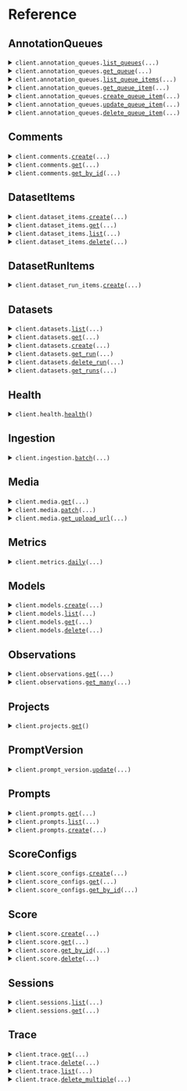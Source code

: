 # Reference
## AnnotationQueues
<details><summary><code>client.annotation_queues.<a href="src/langfuse/resources/annotation_queues/client.py">list_queues</a>(...)</code></summary>
<dl>
<dd>

#### 📝 Description

<dl>
<dd>

<dl>
<dd>

Get all annotation queues
</dd>
</dl>
</dd>
</dl>

#### 🔌 Usage

<dl>
<dd>

<dl>
<dd>

```python
from tongcheng_langfuse.client import FernLangfuse

client = FernLangfuse(
    x_langfuse_sdk_name="YOUR_X_LANGFUSE_SDK_NAME",
    x_langfuse_sdk_version="YOUR_X_LANGFUSE_SDK_VERSION",
    x_langfuse_public_key="YOUR_X_LANGFUSE_PUBLIC_KEY",
    username="YOUR_USERNAME",
    password="YOUR_PASSWORD",
    base_url="https://yourhost.com/path/to/api",
)
client.annotation_queues.list_queues()

```
</dd>
</dl>
</dd>
</dl>

#### ⚙️ Parameters

<dl>
<dd>

<dl>
<dd>

**page:** `typing.Optional[int]` — page number, starts at 1
    
</dd>
</dl>

<dl>
<dd>

**limit:** `typing.Optional[int]` — limit of items per page
    
</dd>
</dl>

<dl>
<dd>

**request_options:** `typing.Optional[RequestOptions]` — Request-specific configuration.
    
</dd>
</dl>
</dd>
</dl>


</dd>
</dl>
</details>

<details><summary><code>client.annotation_queues.<a href="src/langfuse/resources/annotation_queues/client.py">get_queue</a>(...)</code></summary>
<dl>
<dd>

#### 📝 Description

<dl>
<dd>

<dl>
<dd>

Get an annotation queue by ID
</dd>
</dl>
</dd>
</dl>

#### 🔌 Usage

<dl>
<dd>

<dl>
<dd>

```python
from tongcheng_langfuse.client import FernLangfuse

client = FernLangfuse(
    x_langfuse_sdk_name="YOUR_X_LANGFUSE_SDK_NAME",
    x_langfuse_sdk_version="YOUR_X_LANGFUSE_SDK_VERSION",
    x_langfuse_public_key="YOUR_X_LANGFUSE_PUBLIC_KEY",
    username="YOUR_USERNAME",
    password="YOUR_PASSWORD",
    base_url="https://yourhost.com/path/to/api",
)
client.annotation_queues.get_queue(
    queue_id="queueId",
)

```
</dd>
</dl>
</dd>
</dl>

#### ⚙️ Parameters

<dl>
<dd>

<dl>
<dd>

**queue_id:** `str` — The unique identifier of the annotation queue
    
</dd>
</dl>

<dl>
<dd>

**request_options:** `typing.Optional[RequestOptions]` — Request-specific configuration.
    
</dd>
</dl>
</dd>
</dl>


</dd>
</dl>
</details>

<details><summary><code>client.annotation_queues.<a href="src/langfuse/resources/annotation_queues/client.py">list_queue_items</a>(...)</code></summary>
<dl>
<dd>

#### 📝 Description

<dl>
<dd>

<dl>
<dd>

Get items for a specific annotation queue
</dd>
</dl>
</dd>
</dl>

#### 🔌 Usage

<dl>
<dd>

<dl>
<dd>

```python
from tongcheng_langfuse.client import FernLangfuse

client = FernLangfuse(
    x_langfuse_sdk_name="YOUR_X_LANGFUSE_SDK_NAME",
    x_langfuse_sdk_version="YOUR_X_LANGFUSE_SDK_VERSION",
    x_langfuse_public_key="YOUR_X_LANGFUSE_PUBLIC_KEY",
    username="YOUR_USERNAME",
    password="YOUR_PASSWORD",
    base_url="https://yourhost.com/path/to/api",
)
client.annotation_queues.list_queue_items(
    queue_id="queueId",
)

```
</dd>
</dl>
</dd>
</dl>

#### ⚙️ Parameters

<dl>
<dd>

<dl>
<dd>

**queue_id:** `str` — The unique identifier of the annotation queue
    
</dd>
</dl>

<dl>
<dd>

**status:** `typing.Optional[AnnotationQueueStatus]` — Filter by status
    
</dd>
</dl>

<dl>
<dd>

**page:** `typing.Optional[int]` — page number, starts at 1
    
</dd>
</dl>

<dl>
<dd>

**limit:** `typing.Optional[int]` — limit of items per page
    
</dd>
</dl>

<dl>
<dd>

**request_options:** `typing.Optional[RequestOptions]` — Request-specific configuration.
    
</dd>
</dl>
</dd>
</dl>


</dd>
</dl>
</details>

<details><summary><code>client.annotation_queues.<a href="src/langfuse/resources/annotation_queues/client.py">get_queue_item</a>(...)</code></summary>
<dl>
<dd>

#### 📝 Description

<dl>
<dd>

<dl>
<dd>

Get a specific item from an annotation queue
</dd>
</dl>
</dd>
</dl>

#### 🔌 Usage

<dl>
<dd>

<dl>
<dd>

```python
from tongcheng_langfuse.client import FernLangfuse

client = FernLangfuse(
    x_langfuse_sdk_name="YOUR_X_LANGFUSE_SDK_NAME",
    x_langfuse_sdk_version="YOUR_X_LANGFUSE_SDK_VERSION",
    x_langfuse_public_key="YOUR_X_LANGFUSE_PUBLIC_KEY",
    username="YOUR_USERNAME",
    password="YOUR_PASSWORD",
    base_url="https://yourhost.com/path/to/api",
)
client.annotation_queues.get_queue_item(
    queue_id="queueId",
    item_id="itemId",
)

```
</dd>
</dl>
</dd>
</dl>

#### ⚙️ Parameters

<dl>
<dd>

<dl>
<dd>

**queue_id:** `str` — The unique identifier of the annotation queue
    
</dd>
</dl>

<dl>
<dd>

**item_id:** `str` — The unique identifier of the annotation queue item
    
</dd>
</dl>

<dl>
<dd>

**request_options:** `typing.Optional[RequestOptions]` — Request-specific configuration.
    
</dd>
</dl>
</dd>
</dl>


</dd>
</dl>
</details>

<details><summary><code>client.annotation_queues.<a href="src/langfuse/resources/annotation_queues/client.py">create_queue_item</a>(...)</code></summary>
<dl>
<dd>

#### 📝 Description

<dl>
<dd>

<dl>
<dd>

Add an item to an annotation queue
</dd>
</dl>
</dd>
</dl>

#### 🔌 Usage

<dl>
<dd>

<dl>
<dd>

```python
from tongcheng_langfuse import AnnotationQueueObjectType, CreateAnnotationQueueItemRequest
from tongcheng_langfuse.client import FernLangfuse

client = FernLangfuse(
    x_langfuse_sdk_name="YOUR_X_LANGFUSE_SDK_NAME",
    x_langfuse_sdk_version="YOUR_X_LANGFUSE_SDK_VERSION",
    x_langfuse_public_key="YOUR_X_LANGFUSE_PUBLIC_KEY",
    username="YOUR_USERNAME",
    password="YOUR_PASSWORD",
    base_url="https://yourhost.com/path/to/api",
)
client.annotation_queues.create_queue_item(
    queue_id="queueId",
    request=CreateAnnotationQueueItemRequest(
        object_id="objectId",
        object_type=AnnotationQueueObjectType.TRACE,
    ),
)

```
</dd>
</dl>
</dd>
</dl>

#### ⚙️ Parameters

<dl>
<dd>

<dl>
<dd>

**queue_id:** `str` — The unique identifier of the annotation queue
    
</dd>
</dl>

<dl>
<dd>

**request:** `CreateAnnotationQueueItemRequest` 
    
</dd>
</dl>

<dl>
<dd>

**request_options:** `typing.Optional[RequestOptions]` — Request-specific configuration.
    
</dd>
</dl>
</dd>
</dl>


</dd>
</dl>
</details>

<details><summary><code>client.annotation_queues.<a href="src/langfuse/resources/annotation_queues/client.py">update_queue_item</a>(...)</code></summary>
<dl>
<dd>

#### 📝 Description

<dl>
<dd>

<dl>
<dd>

Update an annotation queue item
</dd>
</dl>
</dd>
</dl>

#### 🔌 Usage

<dl>
<dd>

<dl>
<dd>

```python
from tongcheng_langfuse import UpdateAnnotationQueueItemRequest
from tongcheng_langfuse.client import FernLangfuse

client = FernLangfuse(
    x_langfuse_sdk_name="YOUR_X_LANGFUSE_SDK_NAME",
    x_langfuse_sdk_version="YOUR_X_LANGFUSE_SDK_VERSION",
    x_langfuse_public_key="YOUR_X_LANGFUSE_PUBLIC_KEY",
    username="YOUR_USERNAME",
    password="YOUR_PASSWORD",
    base_url="https://yourhost.com/path/to/api",
)
client.annotation_queues.update_queue_item(
    queue_id="queueId",
    item_id="itemId",
    request=UpdateAnnotationQueueItemRequest(),
)

```
</dd>
</dl>
</dd>
</dl>

#### ⚙️ Parameters

<dl>
<dd>

<dl>
<dd>

**queue_id:** `str` — The unique identifier of the annotation queue
    
</dd>
</dl>

<dl>
<dd>

**item_id:** `str` — The unique identifier of the annotation queue item
    
</dd>
</dl>

<dl>
<dd>

**request:** `UpdateAnnotationQueueItemRequest` 
    
</dd>
</dl>

<dl>
<dd>

**request_options:** `typing.Optional[RequestOptions]` — Request-specific configuration.
    
</dd>
</dl>
</dd>
</dl>


</dd>
</dl>
</details>

<details><summary><code>client.annotation_queues.<a href="src/langfuse/resources/annotation_queues/client.py">delete_queue_item</a>(...)</code></summary>
<dl>
<dd>

#### 📝 Description

<dl>
<dd>

<dl>
<dd>

Remove an item from an annotation queue
</dd>
</dl>
</dd>
</dl>

#### 🔌 Usage

<dl>
<dd>

<dl>
<dd>

```python
from tongcheng_langfuse.client import FernLangfuse

client = FernLangfuse(
    x_langfuse_sdk_name="YOUR_X_LANGFUSE_SDK_NAME",
    x_langfuse_sdk_version="YOUR_X_LANGFUSE_SDK_VERSION",
    x_langfuse_public_key="YOUR_X_LANGFUSE_PUBLIC_KEY",
    username="YOUR_USERNAME",
    password="YOUR_PASSWORD",
    base_url="https://yourhost.com/path/to/api",
)
client.annotation_queues.delete_queue_item(
    queue_id="queueId",
    item_id="itemId",
)

```
</dd>
</dl>
</dd>
</dl>

#### ⚙️ Parameters

<dl>
<dd>

<dl>
<dd>

**queue_id:** `str` — The unique identifier of the annotation queue
    
</dd>
</dl>

<dl>
<dd>

**item_id:** `str` — The unique identifier of the annotation queue item
    
</dd>
</dl>

<dl>
<dd>

**request_options:** `typing.Optional[RequestOptions]` — Request-specific configuration.
    
</dd>
</dl>
</dd>
</dl>


</dd>
</dl>
</details>

## Comments
<details><summary><code>client.comments.<a href="src/langfuse/resources/comments/client.py">create</a>(...)</code></summary>
<dl>
<dd>

#### 📝 Description

<dl>
<dd>

<dl>
<dd>

Create a comment. Comments may be attached to different object types (trace, observation, session, prompt).
</dd>
</dl>
</dd>
</dl>

#### 🔌 Usage

<dl>
<dd>

<dl>
<dd>

```python
from tongcheng_langfuse import CreateCommentRequest
from tongcheng_langfuse.client import FernLangfuse

client = FernLangfuse(
    x_langfuse_sdk_name="YOUR_X_LANGFUSE_SDK_NAME",
    x_langfuse_sdk_version="YOUR_X_LANGFUSE_SDK_VERSION",
    x_langfuse_public_key="YOUR_X_LANGFUSE_PUBLIC_KEY",
    username="YOUR_USERNAME",
    password="YOUR_PASSWORD",
    base_url="https://yourhost.com/path/to/api",
)
client.comments.create(
    request=CreateCommentRequest(
        project_id="projectId",
        object_type="objectType",
        object_id="objectId",
        content="content",
    ),
)

```
</dd>
</dl>
</dd>
</dl>

#### ⚙️ Parameters

<dl>
<dd>

<dl>
<dd>

**request:** `CreateCommentRequest` 
    
</dd>
</dl>

<dl>
<dd>

**request_options:** `typing.Optional[RequestOptions]` — Request-specific configuration.
    
</dd>
</dl>
</dd>
</dl>


</dd>
</dl>
</details>

<details><summary><code>client.comments.<a href="src/langfuse/resources/comments/client.py">get</a>(...)</code></summary>
<dl>
<dd>

#### 📝 Description

<dl>
<dd>

<dl>
<dd>

Get all comments
</dd>
</dl>
</dd>
</dl>

#### 🔌 Usage

<dl>
<dd>

<dl>
<dd>

```python
from tongcheng_langfuse.client import FernLangfuse

client = FernLangfuse(
    x_langfuse_sdk_name="YOUR_X_LANGFUSE_SDK_NAME",
    x_langfuse_sdk_version="YOUR_X_LANGFUSE_SDK_VERSION",
    x_langfuse_public_key="YOUR_X_LANGFUSE_PUBLIC_KEY",
    username="YOUR_USERNAME",
    password="YOUR_PASSWORD",
    base_url="https://yourhost.com/path/to/api",
)
client.comments.get()

```
</dd>
</dl>
</dd>
</dl>

#### ⚙️ Parameters

<dl>
<dd>

<dl>
<dd>

**page:** `typing.Optional[int]` — Page number, starts at 1.
    
</dd>
</dl>

<dl>
<dd>

**limit:** `typing.Optional[int]` — Limit of items per page. If you encounter api issues due to too large page sizes, try to reduce the limit
    
</dd>
</dl>

<dl>
<dd>

**object_type:** `typing.Optional[str]` — Filter comments by object type (trace, observation, session, prompt).
    
</dd>
</dl>

<dl>
<dd>

**object_id:** `typing.Optional[str]` — Filter comments by object id. If objectType is not provided, an error will be thrown.
    
</dd>
</dl>

<dl>
<dd>

**author_user_id:** `typing.Optional[str]` — Filter comments by author user id.
    
</dd>
</dl>

<dl>
<dd>

**request_options:** `typing.Optional[RequestOptions]` — Request-specific configuration.
    
</dd>
</dl>
</dd>
</dl>


</dd>
</dl>
</details>

<details><summary><code>client.comments.<a href="src/langfuse/resources/comments/client.py">get_by_id</a>(...)</code></summary>
<dl>
<dd>

#### 📝 Description

<dl>
<dd>

<dl>
<dd>

Get a comment by id
</dd>
</dl>
</dd>
</dl>

#### 🔌 Usage

<dl>
<dd>

<dl>
<dd>

```python
from tongcheng_langfuse.client import FernLangfuse

client = FernLangfuse(
    x_langfuse_sdk_name="YOUR_X_LANGFUSE_SDK_NAME",
    x_langfuse_sdk_version="YOUR_X_LANGFUSE_SDK_VERSION",
    x_langfuse_public_key="YOUR_X_LANGFUSE_PUBLIC_KEY",
    username="YOUR_USERNAME",
    password="YOUR_PASSWORD",
    base_url="https://yourhost.com/path/to/api",
)
client.comments.get_by_id(
    comment_id="commentId",
)

```
</dd>
</dl>
</dd>
</dl>

#### ⚙️ Parameters

<dl>
<dd>

<dl>
<dd>

**comment_id:** `str` — The unique langfuse identifier of a comment
    
</dd>
</dl>

<dl>
<dd>

**request_options:** `typing.Optional[RequestOptions]` — Request-specific configuration.
    
</dd>
</dl>
</dd>
</dl>


</dd>
</dl>
</details>

## DatasetItems
<details><summary><code>client.dataset_items.<a href="src/langfuse/resources/dataset_items/client.py">create</a>(...)</code></summary>
<dl>
<dd>

#### 📝 Description

<dl>
<dd>

<dl>
<dd>

Create a dataset item
</dd>
</dl>
</dd>
</dl>

#### 🔌 Usage

<dl>
<dd>

<dl>
<dd>

```python
from tongcheng_langfuse import CreateDatasetItemRequest
from tongcheng_langfuse.client import FernLangfuse

client = FernLangfuse(
    x_langfuse_sdk_name="YOUR_X_LANGFUSE_SDK_NAME",
    x_langfuse_sdk_version="YOUR_X_LANGFUSE_SDK_VERSION",
    x_langfuse_public_key="YOUR_X_LANGFUSE_PUBLIC_KEY",
    username="YOUR_USERNAME",
    password="YOUR_PASSWORD",
    base_url="https://yourhost.com/path/to/api",
)
client.dataset_items.create(
    request=CreateDatasetItemRequest(
        dataset_name="datasetName",
    ),
)

```
</dd>
</dl>
</dd>
</dl>

#### ⚙️ Parameters

<dl>
<dd>

<dl>
<dd>

**request:** `CreateDatasetItemRequest` 
    
</dd>
</dl>

<dl>
<dd>

**request_options:** `typing.Optional[RequestOptions]` — Request-specific configuration.
    
</dd>
</dl>
</dd>
</dl>


</dd>
</dl>
</details>

<details><summary><code>client.dataset_items.<a href="src/langfuse/resources/dataset_items/client.py">get</a>(...)</code></summary>
<dl>
<dd>

#### 📝 Description

<dl>
<dd>

<dl>
<dd>

Get a dataset item
</dd>
</dl>
</dd>
</dl>

#### 🔌 Usage

<dl>
<dd>

<dl>
<dd>

```python
from tongcheng_langfuse.client import FernLangfuse

client = FernLangfuse(
    x_langfuse_sdk_name="YOUR_X_LANGFUSE_SDK_NAME",
    x_langfuse_sdk_version="YOUR_X_LANGFUSE_SDK_VERSION",
    x_langfuse_public_key="YOUR_X_LANGFUSE_PUBLIC_KEY",
    username="YOUR_USERNAME",
    password="YOUR_PASSWORD",
    base_url="https://yourhost.com/path/to/api",
)
client.dataset_items.get(
    id="id",
)

```
</dd>
</dl>
</dd>
</dl>

#### ⚙️ Parameters

<dl>
<dd>

<dl>
<dd>

**id:** `str` 
    
</dd>
</dl>

<dl>
<dd>

**request_options:** `typing.Optional[RequestOptions]` — Request-specific configuration.
    
</dd>
</dl>
</dd>
</dl>


</dd>
</dl>
</details>

<details><summary><code>client.dataset_items.<a href="src/langfuse/resources/dataset_items/client.py">list</a>(...)</code></summary>
<dl>
<dd>

#### 📝 Description

<dl>
<dd>

<dl>
<dd>

Get dataset items
</dd>
</dl>
</dd>
</dl>

#### 🔌 Usage

<dl>
<dd>

<dl>
<dd>

```python
from tongcheng_langfuse.client import FernLangfuse

client = FernLangfuse(
    x_langfuse_sdk_name="YOUR_X_LANGFUSE_SDK_NAME",
    x_langfuse_sdk_version="YOUR_X_LANGFUSE_SDK_VERSION",
    x_langfuse_public_key="YOUR_X_LANGFUSE_PUBLIC_KEY",
    username="YOUR_USERNAME",
    password="YOUR_PASSWORD",
    base_url="https://yourhost.com/path/to/api",
)
client.dataset_items.list()

```
</dd>
</dl>
</dd>
</dl>

#### ⚙️ Parameters

<dl>
<dd>

<dl>
<dd>

**dataset_name:** `typing.Optional[str]` 
    
</dd>
</dl>

<dl>
<dd>

**source_trace_id:** `typing.Optional[str]` 
    
</dd>
</dl>

<dl>
<dd>

**source_observation_id:** `typing.Optional[str]` 
    
</dd>
</dl>

<dl>
<dd>

**page:** `typing.Optional[int]` — page number, starts at 1
    
</dd>
</dl>

<dl>
<dd>

**limit:** `typing.Optional[int]` — limit of items per page
    
</dd>
</dl>

<dl>
<dd>

**request_options:** `typing.Optional[RequestOptions]` — Request-specific configuration.
    
</dd>
</dl>
</dd>
</dl>


</dd>
</dl>
</details>

<details><summary><code>client.dataset_items.<a href="src/langfuse/resources/dataset_items/client.py">delete</a>(...)</code></summary>
<dl>
<dd>

#### 📝 Description

<dl>
<dd>

<dl>
<dd>

Delete a dataset item and all its run items. This action is irreversible.
</dd>
</dl>
</dd>
</dl>

#### 🔌 Usage

<dl>
<dd>

<dl>
<dd>

```python
from tongcheng_langfuse.client import FernLangfuse

client = FernLangfuse(
    x_langfuse_sdk_name="YOUR_X_LANGFUSE_SDK_NAME",
    x_langfuse_sdk_version="YOUR_X_LANGFUSE_SDK_VERSION",
    x_langfuse_public_key="YOUR_X_LANGFUSE_PUBLIC_KEY",
    username="YOUR_USERNAME",
    password="YOUR_PASSWORD",
    base_url="https://yourhost.com/path/to/api",
)
client.dataset_items.delete(
    id="id",
)

```
</dd>
</dl>
</dd>
</dl>

#### ⚙️ Parameters

<dl>
<dd>

<dl>
<dd>

**id:** `str` 
    
</dd>
</dl>

<dl>
<dd>

**request_options:** `typing.Optional[RequestOptions]` — Request-specific configuration.
    
</dd>
</dl>
</dd>
</dl>


</dd>
</dl>
</details>

## DatasetRunItems
<details><summary><code>client.dataset_run_items.<a href="src/langfuse/resources/dataset_run_items/client.py">create</a>(...)</code></summary>
<dl>
<dd>

#### 📝 Description

<dl>
<dd>

<dl>
<dd>

Create a dataset run item
</dd>
</dl>
</dd>
</dl>

#### 🔌 Usage

<dl>
<dd>

<dl>
<dd>

```python
from tongcheng_langfuse import CreateDatasetRunItemRequest
from tongcheng_langfuse.client import FernLangfuse

client = FernLangfuse(
    x_langfuse_sdk_name="YOUR_X_LANGFUSE_SDK_NAME",
    x_langfuse_sdk_version="YOUR_X_LANGFUSE_SDK_VERSION",
    x_langfuse_public_key="YOUR_X_LANGFUSE_PUBLIC_KEY",
    username="YOUR_USERNAME",
    password="YOUR_PASSWORD",
    base_url="https://yourhost.com/path/to/api",
)
client.dataset_run_items.create(
    request=CreateDatasetRunItemRequest(
        run_name="runName",
        dataset_item_id="datasetItemId",
    ),
)

```
</dd>
</dl>
</dd>
</dl>

#### ⚙️ Parameters

<dl>
<dd>

<dl>
<dd>

**request:** `CreateDatasetRunItemRequest` 
    
</dd>
</dl>

<dl>
<dd>

**request_options:** `typing.Optional[RequestOptions]` — Request-specific configuration.
    
</dd>
</dl>
</dd>
</dl>


</dd>
</dl>
</details>

## Datasets
<details><summary><code>client.datasets.<a href="src/langfuse/resources/datasets/client.py">list</a>(...)</code></summary>
<dl>
<dd>

#### 📝 Description

<dl>
<dd>

<dl>
<dd>

Get all datasets
</dd>
</dl>
</dd>
</dl>

#### 🔌 Usage

<dl>
<dd>

<dl>
<dd>

```python
from tongcheng_langfuse.client import FernLangfuse

client = FernLangfuse(
    x_langfuse_sdk_name="YOUR_X_LANGFUSE_SDK_NAME",
    x_langfuse_sdk_version="YOUR_X_LANGFUSE_SDK_VERSION",
    x_langfuse_public_key="YOUR_X_LANGFUSE_PUBLIC_KEY",
    username="YOUR_USERNAME",
    password="YOUR_PASSWORD",
    base_url="https://yourhost.com/path/to/api",
)
client.datasets.list()

```
</dd>
</dl>
</dd>
</dl>

#### ⚙️ Parameters

<dl>
<dd>

<dl>
<dd>

**page:** `typing.Optional[int]` — page number, starts at 1
    
</dd>
</dl>

<dl>
<dd>

**limit:** `typing.Optional[int]` — limit of items per page
    
</dd>
</dl>

<dl>
<dd>

**request_options:** `typing.Optional[RequestOptions]` — Request-specific configuration.
    
</dd>
</dl>
</dd>
</dl>


</dd>
</dl>
</details>

<details><summary><code>client.datasets.<a href="src/langfuse/resources/datasets/client.py">get</a>(...)</code></summary>
<dl>
<dd>

#### 📝 Description

<dl>
<dd>

<dl>
<dd>

Get a dataset
</dd>
</dl>
</dd>
</dl>

#### 🔌 Usage

<dl>
<dd>

<dl>
<dd>

```python
from tongcheng_langfuse.client import FernLangfuse

client = FernLangfuse(
    x_langfuse_sdk_name="YOUR_X_LANGFUSE_SDK_NAME",
    x_langfuse_sdk_version="YOUR_X_LANGFUSE_SDK_VERSION",
    x_langfuse_public_key="YOUR_X_LANGFUSE_PUBLIC_KEY",
    username="YOUR_USERNAME",
    password="YOUR_PASSWORD",
    base_url="https://yourhost.com/path/to/api",
)
client.datasets.get(
    dataset_name="datasetName",
)

```
</dd>
</dl>
</dd>
</dl>

#### ⚙️ Parameters

<dl>
<dd>

<dl>
<dd>

**dataset_name:** `str` 
    
</dd>
</dl>

<dl>
<dd>

**request_options:** `typing.Optional[RequestOptions]` — Request-specific configuration.
    
</dd>
</dl>
</dd>
</dl>


</dd>
</dl>
</details>

<details><summary><code>client.datasets.<a href="src/langfuse/resources/datasets/client.py">create</a>(...)</code></summary>
<dl>
<dd>

#### 📝 Description

<dl>
<dd>

<dl>
<dd>

Create a dataset
</dd>
</dl>
</dd>
</dl>

#### 🔌 Usage

<dl>
<dd>

<dl>
<dd>

```python
from tongcheng_langfuse import CreateDatasetRequest
from tongcheng_langfuse.client import FernLangfuse

client = FernLangfuse(
    x_langfuse_sdk_name="YOUR_X_LANGFUSE_SDK_NAME",
    x_langfuse_sdk_version="YOUR_X_LANGFUSE_SDK_VERSION",
    x_langfuse_public_key="YOUR_X_LANGFUSE_PUBLIC_KEY",
    username="YOUR_USERNAME",
    password="YOUR_PASSWORD",
    base_url="https://yourhost.com/path/to/api",
)
client.datasets.create(
    request=CreateDatasetRequest(
        name="name",
    ),
)

```
</dd>
</dl>
</dd>
</dl>

#### ⚙️ Parameters

<dl>
<dd>

<dl>
<dd>

**request:** `CreateDatasetRequest` 
    
</dd>
</dl>

<dl>
<dd>

**request_options:** `typing.Optional[RequestOptions]` — Request-specific configuration.
    
</dd>
</dl>
</dd>
</dl>


</dd>
</dl>
</details>

<details><summary><code>client.datasets.<a href="src/langfuse/resources/datasets/client.py">get_run</a>(...)</code></summary>
<dl>
<dd>

#### 📝 Description

<dl>
<dd>

<dl>
<dd>

Get a dataset run and its items
</dd>
</dl>
</dd>
</dl>

#### 🔌 Usage

<dl>
<dd>

<dl>
<dd>

```python
from tongcheng_langfuse.client import FernLangfuse

client = FernLangfuse(
    x_langfuse_sdk_name="YOUR_X_LANGFUSE_SDK_NAME",
    x_langfuse_sdk_version="YOUR_X_LANGFUSE_SDK_VERSION",
    x_langfuse_public_key="YOUR_X_LANGFUSE_PUBLIC_KEY",
    username="YOUR_USERNAME",
    password="YOUR_PASSWORD",
    base_url="https://yourhost.com/path/to/api",
)
client.datasets.get_run(
    dataset_name="datasetName",
    run_name="runName",
)

```
</dd>
</dl>
</dd>
</dl>

#### ⚙️ Parameters

<dl>
<dd>

<dl>
<dd>

**dataset_name:** `str` 
    
</dd>
</dl>

<dl>
<dd>

**run_name:** `str` 
    
</dd>
</dl>

<dl>
<dd>

**request_options:** `typing.Optional[RequestOptions]` — Request-specific configuration.
    
</dd>
</dl>
</dd>
</dl>


</dd>
</dl>
</details>

<details><summary><code>client.datasets.<a href="src/langfuse/resources/datasets/client.py">delete_run</a>(...)</code></summary>
<dl>
<dd>

#### 📝 Description

<dl>
<dd>

<dl>
<dd>

Delete a dataset run and all its run items. This action is irreversible.
</dd>
</dl>
</dd>
</dl>

#### 🔌 Usage

<dl>
<dd>

<dl>
<dd>

```python
from tongcheng_langfuse.client import FernLangfuse

client = FernLangfuse(
    x_langfuse_sdk_name="YOUR_X_LANGFUSE_SDK_NAME",
    x_langfuse_sdk_version="YOUR_X_LANGFUSE_SDK_VERSION",
    x_langfuse_public_key="YOUR_X_LANGFUSE_PUBLIC_KEY",
    username="YOUR_USERNAME",
    password="YOUR_PASSWORD",
    base_url="https://yourhost.com/path/to/api",
)
client.datasets.delete_run(
    dataset_name="datasetName",
    run_name="runName",
)

```
</dd>
</dl>
</dd>
</dl>

#### ⚙️ Parameters

<dl>
<dd>

<dl>
<dd>

**dataset_name:** `str` 
    
</dd>
</dl>

<dl>
<dd>

**run_name:** `str` 
    
</dd>
</dl>

<dl>
<dd>

**request_options:** `typing.Optional[RequestOptions]` — Request-specific configuration.
    
</dd>
</dl>
</dd>
</dl>


</dd>
</dl>
</details>

<details><summary><code>client.datasets.<a href="src/langfuse/resources/datasets/client.py">get_runs</a>(...)</code></summary>
<dl>
<dd>

#### 📝 Description

<dl>
<dd>

<dl>
<dd>

Get dataset runs
</dd>
</dl>
</dd>
</dl>

#### 🔌 Usage

<dl>
<dd>

<dl>
<dd>

```python
from tongcheng_langfuse.client import FernLangfuse

client = FernLangfuse(
    x_langfuse_sdk_name="YOUR_X_LANGFUSE_SDK_NAME",
    x_langfuse_sdk_version="YOUR_X_LANGFUSE_SDK_VERSION",
    x_langfuse_public_key="YOUR_X_LANGFUSE_PUBLIC_KEY",
    username="YOUR_USERNAME",
    password="YOUR_PASSWORD",
    base_url="https://yourhost.com/path/to/api",
)
client.datasets.get_runs(
    dataset_name="datasetName",
)

```
</dd>
</dl>
</dd>
</dl>

#### ⚙️ Parameters

<dl>
<dd>

<dl>
<dd>

**dataset_name:** `str` 
    
</dd>
</dl>

<dl>
<dd>

**page:** `typing.Optional[int]` — page number, starts at 1
    
</dd>
</dl>

<dl>
<dd>

**limit:** `typing.Optional[int]` — limit of items per page
    
</dd>
</dl>

<dl>
<dd>

**request_options:** `typing.Optional[RequestOptions]` — Request-specific configuration.
    
</dd>
</dl>
</dd>
</dl>


</dd>
</dl>
</details>

## Health
<details><summary><code>client.health.<a href="src/langfuse/resources/health/client.py">health</a>()</code></summary>
<dl>
<dd>

#### 📝 Description

<dl>
<dd>

<dl>
<dd>

Check health of API and database
</dd>
</dl>
</dd>
</dl>

#### 🔌 Usage

<dl>
<dd>

<dl>
<dd>

```python
from tongcheng_langfuse.client import FernLangfuse

client = FernLangfuse(
    x_langfuse_sdk_name="YOUR_X_LANGFUSE_SDK_NAME",
    x_langfuse_sdk_version="YOUR_X_LANGFUSE_SDK_VERSION",
    x_langfuse_public_key="YOUR_X_LANGFUSE_PUBLIC_KEY",
    username="YOUR_USERNAME",
    password="YOUR_PASSWORD",
    base_url="https://yourhost.com/path/to/api",
)
client.health.health()

```
</dd>
</dl>
</dd>
</dl>

#### ⚙️ Parameters

<dl>
<dd>

<dl>
<dd>

**request_options:** `typing.Optional[RequestOptions]` — Request-specific configuration.
    
</dd>
</dl>
</dd>
</dl>


</dd>
</dl>
</details>

## Ingestion
<details><summary><code>client.ingestion.<a href="src/langfuse/resources/ingestion/client.py">batch</a>(...)</code></summary>
<dl>
<dd>

#### 📝 Description

<dl>
<dd>

<dl>
<dd>

Batched ingestion for Langfuse Tracing.
If you want to use tracing via the API, such as to build your own Langfuse client implementation, this is the only API route you need to implement.

Within each batch, there can be multiple events.
Each event has a type, an id, a timestamp, metadata and a body.
Internally, we refer to this as the "event envelope" as it tells us something about the event but not the trace.
We use the event id within this envelope to deduplicate messages to avoid processing the same event twice, i.e. the event id should be unique per request.
The event.body.id is the ID of the actual trace and will be used for updates and will be visible within the Langfuse App.
I.e. if you want to update a trace, you'd use the same body id, but separate event IDs.

Notes:
- Introduction to data model: https://langfuse.com/docs/tracing-data-model
- Batch sizes are limited to 3.5 MB in total. You need to adjust the number of events per batch accordingly.
- The API does not return a 4xx status code for input errors. Instead, it responds with a 207 status code, which includes a list of the encountered errors.
</dd>
</dl>
</dd>
</dl>

#### 🔌 Usage

<dl>
<dd>

<dl>
<dd>

```python
from tongcheng_langfuse import IngestionEvent_ScoreCreate, ScoreBody
from tongcheng_langfuse.client import FernLangfuse

client = FernLangfuse(
    x_langfuse_sdk_name="YOUR_X_LANGFUSE_SDK_NAME",
    x_langfuse_sdk_version="YOUR_X_LANGFUSE_SDK_VERSION",
    x_langfuse_public_key="YOUR_X_LANGFUSE_PUBLIC_KEY",
    username="YOUR_USERNAME",
    password="YOUR_PASSWORD",
    base_url="https://yourhost.com/path/to/api",
)
client.ingestion.batch(
    batch=[
        IngestionEvent_ScoreCreate(
            id="abcdef-1234-5678-90ab",
            timestamp="2022-01-01T00:00:00.000Z",
            body=ScoreBody(
                id="abcdef-1234-5678-90ab",
                trace_id="1234-5678-90ab-cdef",
                name="My Score",
                value=0.9,
                environment="default",
            ),
        )
    ],
)

```
</dd>
</dl>
</dd>
</dl>

#### ⚙️ Parameters

<dl>
<dd>

<dl>
<dd>

**batch:** `typing.Sequence[IngestionEvent]` — Batch of tracing events to be ingested. Discriminated by attribute `type`.
    
</dd>
</dl>

<dl>
<dd>

**metadata:** `typing.Optional[typing.Any]` — Optional. Metadata field used by the Langfuse SDKs for debugging.
    
</dd>
</dl>

<dl>
<dd>

**request_options:** `typing.Optional[RequestOptions]` — Request-specific configuration.
    
</dd>
</dl>
</dd>
</dl>


</dd>
</dl>
</details>

## Media
<details><summary><code>client.media.<a href="src/langfuse/resources/media/client.py">get</a>(...)</code></summary>
<dl>
<dd>

#### 📝 Description

<dl>
<dd>

<dl>
<dd>

Get a media record
</dd>
</dl>
</dd>
</dl>

#### 🔌 Usage

<dl>
<dd>

<dl>
<dd>

```python
from tongcheng_langfuse.client import FernLangfuse

client = FernLangfuse(
    x_langfuse_sdk_name="YOUR_X_LANGFUSE_SDK_NAME",
    x_langfuse_sdk_version="YOUR_X_LANGFUSE_SDK_VERSION",
    x_langfuse_public_key="YOUR_X_LANGFUSE_PUBLIC_KEY",
    username="YOUR_USERNAME",
    password="YOUR_PASSWORD",
    base_url="https://yourhost.com/path/to/api",
)
client.media.get(
    media_id="mediaId",
)

```
</dd>
</dl>
</dd>
</dl>

#### ⚙️ Parameters

<dl>
<dd>

<dl>
<dd>

**media_id:** `str` — The unique langfuse identifier of a media record
    
</dd>
</dl>

<dl>
<dd>

**request_options:** `typing.Optional[RequestOptions]` — Request-specific configuration.
    
</dd>
</dl>
</dd>
</dl>


</dd>
</dl>
</details>

<details><summary><code>client.media.<a href="src/langfuse/resources/media/client.py">patch</a>(...)</code></summary>
<dl>
<dd>

#### 📝 Description

<dl>
<dd>

<dl>
<dd>

Patch a media record
</dd>
</dl>
</dd>
</dl>

#### 🔌 Usage

<dl>
<dd>

<dl>
<dd>

```python
import datetime

from tongcheng_langfuse import PatchMediaBody
from tongcheng_langfuse.client import FernLangfuse

client = FernLangfuse(
    x_langfuse_sdk_name="YOUR_X_LANGFUSE_SDK_NAME",
    x_langfuse_sdk_version="YOUR_X_LANGFUSE_SDK_VERSION",
    x_langfuse_public_key="YOUR_X_LANGFUSE_PUBLIC_KEY",
    username="YOUR_USERNAME",
    password="YOUR_PASSWORD",
    base_url="https://yourhost.com/path/to/api",
)
client.media.patch(
    media_id="mediaId",
    request=PatchMediaBody(
        uploaded_at=datetime.datetime.fromisoformat(
            "2024-01-15 09:30:00+00:00",
        ),
        upload_http_status=1,
    ),
)

```
</dd>
</dl>
</dd>
</dl>

#### ⚙️ Parameters

<dl>
<dd>

<dl>
<dd>

**media_id:** `str` — The unique langfuse identifier of a media record
    
</dd>
</dl>

<dl>
<dd>

**request:** `PatchMediaBody` 
    
</dd>
</dl>

<dl>
<dd>

**request_options:** `typing.Optional[RequestOptions]` — Request-specific configuration.
    
</dd>
</dl>
</dd>
</dl>


</dd>
</dl>
</details>

<details><summary><code>client.media.<a href="src/langfuse/resources/media/client.py">get_upload_url</a>(...)</code></summary>
<dl>
<dd>

#### 📝 Description

<dl>
<dd>

<dl>
<dd>

Get a presigned upload URL for a media record
</dd>
</dl>
</dd>
</dl>

#### 🔌 Usage

<dl>
<dd>

<dl>
<dd>

```python
from tongcheng_langfuse import GetMediaUploadUrlRequest, MediaContentType
from tongcheng_langfuse.client import FernLangfuse

client = FernLangfuse(
    x_langfuse_sdk_name="YOUR_X_LANGFUSE_SDK_NAME",
    x_langfuse_sdk_version="YOUR_X_LANGFUSE_SDK_VERSION",
    x_langfuse_public_key="YOUR_X_LANGFUSE_PUBLIC_KEY",
    username="YOUR_USERNAME",
    password="YOUR_PASSWORD",
    base_url="https://yourhost.com/path/to/api",
)
client.media.get_upload_url(
    request=GetMediaUploadUrlRequest(
        trace_id="traceId",
        content_type=MediaContentType.IMAGE_PNG,
        content_length=1,
        sha_256_hash="sha256Hash",
        field="field",
    ),
)

```
</dd>
</dl>
</dd>
</dl>

#### ⚙️ Parameters

<dl>
<dd>

<dl>
<dd>

**request:** `GetMediaUploadUrlRequest` 
    
</dd>
</dl>

<dl>
<dd>

**request_options:** `typing.Optional[RequestOptions]` — Request-specific configuration.
    
</dd>
</dl>
</dd>
</dl>


</dd>
</dl>
</details>

## Metrics
<details><summary><code>client.metrics.<a href="src/langfuse/resources/metrics/client.py">daily</a>(...)</code></summary>
<dl>
<dd>

#### 📝 Description

<dl>
<dd>

<dl>
<dd>

Get daily metrics of the Langfuse project
</dd>
</dl>
</dd>
</dl>

#### 🔌 Usage

<dl>
<dd>

<dl>
<dd>

```python
from tongcheng_langfuse.client import FernLangfuse

client = FernLangfuse(
    x_langfuse_sdk_name="YOUR_X_LANGFUSE_SDK_NAME",
    x_langfuse_sdk_version="YOUR_X_LANGFUSE_SDK_VERSION",
    x_langfuse_public_key="YOUR_X_LANGFUSE_PUBLIC_KEY",
    username="YOUR_USERNAME",
    password="YOUR_PASSWORD",
    base_url="https://yourhost.com/path/to/api",
)
client.metrics.daily()

```
</dd>
</dl>
</dd>
</dl>

#### ⚙️ Parameters

<dl>
<dd>

<dl>
<dd>

**page:** `typing.Optional[int]` — page number, starts at 1
    
</dd>
</dl>

<dl>
<dd>

**limit:** `typing.Optional[int]` — limit of items per page
    
</dd>
</dl>

<dl>
<dd>

**trace_name:** `typing.Optional[str]` — Optional filter by the name of the trace
    
</dd>
</dl>

<dl>
<dd>

**user_id:** `typing.Optional[str]` — Optional filter by the userId associated with the trace
    
</dd>
</dl>

<dl>
<dd>

**tags:** `typing.Optional[typing.Union[str, typing.Sequence[str]]]` — Optional filter for metrics where traces include all of these tags
    
</dd>
</dl>

<dl>
<dd>

**environment:** `typing.Optional[typing.Union[str, typing.Sequence[str]]]` — Optional filter for metrics where events include any of these environments
    
</dd>
</dl>

<dl>
<dd>

**from_timestamp:** `typing.Optional[dt.datetime]` — Optional filter to only include traces and observations on or after a certain datetime (ISO 8601)
    
</dd>
</dl>

<dl>
<dd>

**to_timestamp:** `typing.Optional[dt.datetime]` — Optional filter to only include traces and observations before a certain datetime (ISO 8601)
    
</dd>
</dl>

<dl>
<dd>

**request_options:** `typing.Optional[RequestOptions]` — Request-specific configuration.
    
</dd>
</dl>
</dd>
</dl>


</dd>
</dl>
</details>

## Models
<details><summary><code>client.models.<a href="src/langfuse/resources/models/client.py">create</a>(...)</code></summary>
<dl>
<dd>

#### 📝 Description

<dl>
<dd>

<dl>
<dd>

Create a model
</dd>
</dl>
</dd>
</dl>

#### 🔌 Usage

<dl>
<dd>

<dl>
<dd>

```python
from tongcheng_langfuse import CreateModelRequest
from tongcheng_langfuse.client import FernLangfuse

client = FernLangfuse(
    x_langfuse_sdk_name="YOUR_X_LANGFUSE_SDK_NAME",
    x_langfuse_sdk_version="YOUR_X_LANGFUSE_SDK_VERSION",
    x_langfuse_public_key="YOUR_X_LANGFUSE_PUBLIC_KEY",
    username="YOUR_USERNAME",
    password="YOUR_PASSWORD",
    base_url="https://yourhost.com/path/to/api",
)
client.models.create(
    request=CreateModelRequest(
        model_name="modelName",
        match_pattern="matchPattern",
    ),
)

```
</dd>
</dl>
</dd>
</dl>

#### ⚙️ Parameters

<dl>
<dd>

<dl>
<dd>

**request:** `CreateModelRequest` 
    
</dd>
</dl>

<dl>
<dd>

**request_options:** `typing.Optional[RequestOptions]` — Request-specific configuration.
    
</dd>
</dl>
</dd>
</dl>


</dd>
</dl>
</details>

<details><summary><code>client.models.<a href="src/langfuse/resources/models/client.py">list</a>(...)</code></summary>
<dl>
<dd>

#### 📝 Description

<dl>
<dd>

<dl>
<dd>

Get all models
</dd>
</dl>
</dd>
</dl>

#### 🔌 Usage

<dl>
<dd>

<dl>
<dd>

```python
from tongcheng_langfuse.client import FernLangfuse

client = FernLangfuse(
    x_langfuse_sdk_name="YOUR_X_LANGFUSE_SDK_NAME",
    x_langfuse_sdk_version="YOUR_X_LANGFUSE_SDK_VERSION",
    x_langfuse_public_key="YOUR_X_LANGFUSE_PUBLIC_KEY",
    username="YOUR_USERNAME",
    password="YOUR_PASSWORD",
    base_url="https://yourhost.com/path/to/api",
)
client.models.list()

```
</dd>
</dl>
</dd>
</dl>

#### ⚙️ Parameters

<dl>
<dd>

<dl>
<dd>

**page:** `typing.Optional[int]` — page number, starts at 1
    
</dd>
</dl>

<dl>
<dd>

**limit:** `typing.Optional[int]` — limit of items per page
    
</dd>
</dl>

<dl>
<dd>

**request_options:** `typing.Optional[RequestOptions]` — Request-specific configuration.
    
</dd>
</dl>
</dd>
</dl>


</dd>
</dl>
</details>

<details><summary><code>client.models.<a href="src/langfuse/resources/models/client.py">get</a>(...)</code></summary>
<dl>
<dd>

#### 📝 Description

<dl>
<dd>

<dl>
<dd>

Get a model
</dd>
</dl>
</dd>
</dl>

#### 🔌 Usage

<dl>
<dd>

<dl>
<dd>

```python
from tongcheng_langfuse.client import FernLangfuse

client = FernLangfuse(
    x_langfuse_sdk_name="YOUR_X_LANGFUSE_SDK_NAME",
    x_langfuse_sdk_version="YOUR_X_LANGFUSE_SDK_VERSION",
    x_langfuse_public_key="YOUR_X_LANGFUSE_PUBLIC_KEY",
    username="YOUR_USERNAME",
    password="YOUR_PASSWORD",
    base_url="https://yourhost.com/path/to/api",
)
client.models.get(
    id="id",
)

```
</dd>
</dl>
</dd>
</dl>

#### ⚙️ Parameters

<dl>
<dd>

<dl>
<dd>

**id:** `str` 
    
</dd>
</dl>

<dl>
<dd>

**request_options:** `typing.Optional[RequestOptions]` — Request-specific configuration.
    
</dd>
</dl>
</dd>
</dl>


</dd>
</dl>
</details>

<details><summary><code>client.models.<a href="src/langfuse/resources/models/client.py">delete</a>(...)</code></summary>
<dl>
<dd>

#### 📝 Description

<dl>
<dd>

<dl>
<dd>

Delete a model. Cannot delete models managed by Langfuse. You can create your own definition with the same modelName to override the definition though.
</dd>
</dl>
</dd>
</dl>

#### 🔌 Usage

<dl>
<dd>

<dl>
<dd>

```python
from tongcheng_langfuse.client import FernLangfuse

client = FernLangfuse(
    x_langfuse_sdk_name="YOUR_X_LANGFUSE_SDK_NAME",
    x_langfuse_sdk_version="YOUR_X_LANGFUSE_SDK_VERSION",
    x_langfuse_public_key="YOUR_X_LANGFUSE_PUBLIC_KEY",
    username="YOUR_USERNAME",
    password="YOUR_PASSWORD",
    base_url="https://yourhost.com/path/to/api",
)
client.models.delete(
    id="id",
)

```
</dd>
</dl>
</dd>
</dl>

#### ⚙️ Parameters

<dl>
<dd>

<dl>
<dd>

**id:** `str` 
    
</dd>
</dl>

<dl>
<dd>

**request_options:** `typing.Optional[RequestOptions]` — Request-specific configuration.
    
</dd>
</dl>
</dd>
</dl>


</dd>
</dl>
</details>

## Observations
<details><summary><code>client.observations.<a href="src/langfuse/resources/observations/client.py">get</a>(...)</code></summary>
<dl>
<dd>

#### 📝 Description

<dl>
<dd>

<dl>
<dd>

Get a observation
</dd>
</dl>
</dd>
</dl>

#### 🔌 Usage

<dl>
<dd>

<dl>
<dd>

```python
from tongcheng_langfuse.client import FernLangfuse

client = FernLangfuse(
    x_langfuse_sdk_name="YOUR_X_LANGFUSE_SDK_NAME",
    x_langfuse_sdk_version="YOUR_X_LANGFUSE_SDK_VERSION",
    x_langfuse_public_key="YOUR_X_LANGFUSE_PUBLIC_KEY",
    username="YOUR_USERNAME",
    password="YOUR_PASSWORD",
    base_url="https://yourhost.com/path/to/api",
)
client.observations.get(
    observation_id="observationId",
)

```
</dd>
</dl>
</dd>
</dl>

#### ⚙️ Parameters

<dl>
<dd>

<dl>
<dd>

**observation_id:** `str` — The unique langfuse identifier of an observation, can be an event, span or generation
    
</dd>
</dl>

<dl>
<dd>

**request_options:** `typing.Optional[RequestOptions]` — Request-specific configuration.
    
</dd>
</dl>
</dd>
</dl>


</dd>
</dl>
</details>

<details><summary><code>client.observations.<a href="src/langfuse/resources/observations/client.py">get_many</a>(...)</code></summary>
<dl>
<dd>

#### 📝 Description

<dl>
<dd>

<dl>
<dd>

Get a list of observations
</dd>
</dl>
</dd>
</dl>

#### 🔌 Usage

<dl>
<dd>

<dl>
<dd>

```python
from tongcheng_langfuse.client import FernLangfuse

client = FernLangfuse(
    x_langfuse_sdk_name="YOUR_X_LANGFUSE_SDK_NAME",
    x_langfuse_sdk_version="YOUR_X_LANGFUSE_SDK_VERSION",
    x_langfuse_public_key="YOUR_X_LANGFUSE_PUBLIC_KEY",
    username="YOUR_USERNAME",
    password="YOUR_PASSWORD",
    base_url="https://yourhost.com/path/to/api",
)
client.observations.get_many()

```
</dd>
</dl>
</dd>
</dl>

#### ⚙️ Parameters

<dl>
<dd>

<dl>
<dd>

**page:** `typing.Optional[int]` — Page number, starts at 1.
    
</dd>
</dl>

<dl>
<dd>

**limit:** `typing.Optional[int]` — Limit of items per page. If you encounter api issues due to too large page sizes, try to reduce the limit.
    
</dd>
</dl>

<dl>
<dd>

**name:** `typing.Optional[str]` 
    
</dd>
</dl>

<dl>
<dd>

**user_id:** `typing.Optional[str]` 
    
</dd>
</dl>

<dl>
<dd>

**type:** `typing.Optional[str]` 
    
</dd>
</dl>

<dl>
<dd>

**trace_id:** `typing.Optional[str]` 
    
</dd>
</dl>

<dl>
<dd>

**parent_observation_id:** `typing.Optional[str]` 
    
</dd>
</dl>

<dl>
<dd>

**environment:** `typing.Optional[typing.Union[str, typing.Sequence[str]]]` — Optional filter for observations where the environment is one of the provided values.
    
</dd>
</dl>

<dl>
<dd>

**from_start_time:** `typing.Optional[dt.datetime]` — Retrieve only observations with a start_time or or after this datetime (ISO 8601).
    
</dd>
</dl>

<dl>
<dd>

**to_start_time:** `typing.Optional[dt.datetime]` — Retrieve only observations with a start_time before this datetime (ISO 8601).
    
</dd>
</dl>

<dl>
<dd>

**version:** `typing.Optional[str]` — Optional filter to only include observations with a certain version.
    
</dd>
</dl>

<dl>
<dd>

**request_options:** `typing.Optional[RequestOptions]` — Request-specific configuration.
    
</dd>
</dl>
</dd>
</dl>


</dd>
</dl>
</details>

## Projects
<details><summary><code>client.projects.<a href="src/langfuse/resources/projects/client.py">get</a>()</code></summary>
<dl>
<dd>

#### 📝 Description

<dl>
<dd>

<dl>
<dd>

Get Project associated with API key
</dd>
</dl>
</dd>
</dl>

#### 🔌 Usage

<dl>
<dd>

<dl>
<dd>

```python
from tongcheng_langfuse.client import FernLangfuse

client = FernLangfuse(
    x_langfuse_sdk_name="YOUR_X_LANGFUSE_SDK_NAME",
    x_langfuse_sdk_version="YOUR_X_LANGFUSE_SDK_VERSION",
    x_langfuse_public_key="YOUR_X_LANGFUSE_PUBLIC_KEY",
    username="YOUR_USERNAME",
    password="YOUR_PASSWORD",
    base_url="https://yourhost.com/path/to/api",
)
client.projects.get()

```
</dd>
</dl>
</dd>
</dl>

#### ⚙️ Parameters

<dl>
<dd>

<dl>
<dd>

**request_options:** `typing.Optional[RequestOptions]` — Request-specific configuration.
    
</dd>
</dl>
</dd>
</dl>


</dd>
</dl>
</details>

## PromptVersion
<details><summary><code>client.prompt_version.<a href="src/langfuse/resources/prompt_version/client.py">update</a>(...)</code></summary>
<dl>
<dd>

#### 📝 Description

<dl>
<dd>

<dl>
<dd>

Update labels for a specific prompt version
</dd>
</dl>
</dd>
</dl>

#### 🔌 Usage

<dl>
<dd>

<dl>
<dd>

```python
from tongcheng_langfuse.client import FernLangfuse

client = FernLangfuse(
    x_langfuse_sdk_name="YOUR_X_LANGFUSE_SDK_NAME",
    x_langfuse_sdk_version="YOUR_X_LANGFUSE_SDK_VERSION",
    x_langfuse_public_key="YOUR_X_LANGFUSE_PUBLIC_KEY",
    username="YOUR_USERNAME",
    password="YOUR_PASSWORD",
    base_url="https://yourhost.com/path/to/api",
)
client.prompt_version.update(
    name="name",
    version=1,
    new_labels=["newLabels", "newLabels"],
)

```
</dd>
</dl>
</dd>
</dl>

#### ⚙️ Parameters

<dl>
<dd>

<dl>
<dd>

**name:** `str` — The name of the prompt
    
</dd>
</dl>

<dl>
<dd>

**version:** `int` — Version of the prompt to update
    
</dd>
</dl>

<dl>
<dd>

**new_labels:** `typing.Sequence[str]` — New labels for the prompt version. Labels are unique across versions. The "latest" label is reserved and managed by Langfuse.
    
</dd>
</dl>

<dl>
<dd>

**request_options:** `typing.Optional[RequestOptions]` — Request-specific configuration.
    
</dd>
</dl>
</dd>
</dl>


</dd>
</dl>
</details>

## Prompts
<details><summary><code>client.prompts.<a href="src/langfuse/resources/prompts/client.py">get</a>(...)</code></summary>
<dl>
<dd>

#### 📝 Description

<dl>
<dd>

<dl>
<dd>

Get a prompt
</dd>
</dl>
</dd>
</dl>

#### 🔌 Usage

<dl>
<dd>

<dl>
<dd>

```python
from tongcheng_langfuse.client import FernLangfuse

client = FernLangfuse(
    x_langfuse_sdk_name="YOUR_X_LANGFUSE_SDK_NAME",
    x_langfuse_sdk_version="YOUR_X_LANGFUSE_SDK_VERSION",
    x_langfuse_public_key="YOUR_X_LANGFUSE_PUBLIC_KEY",
    username="YOUR_USERNAME",
    password="YOUR_PASSWORD",
    base_url="https://yourhost.com/path/to/api",
)
client.prompts.get(
    prompt_name="promptName",
)

```
</dd>
</dl>
</dd>
</dl>

#### ⚙️ Parameters

<dl>
<dd>

<dl>
<dd>

**prompt_name:** `str` — The name of the prompt
    
</dd>
</dl>

<dl>
<dd>

**version:** `typing.Optional[int]` — Version of the prompt to be retrieved.
    
</dd>
</dl>

<dl>
<dd>

**label:** `typing.Optional[str]` — Label of the prompt to be retrieved. Defaults to "production" if no label or version is set.
    
</dd>
</dl>

<dl>
<dd>

**request_options:** `typing.Optional[RequestOptions]` — Request-specific configuration.
    
</dd>
</dl>
</dd>
</dl>


</dd>
</dl>
</details>

<details><summary><code>client.prompts.<a href="src/langfuse/resources/prompts/client.py">list</a>(...)</code></summary>
<dl>
<dd>

#### 📝 Description

<dl>
<dd>

<dl>
<dd>

Get a list of prompt names with versions and labels
</dd>
</dl>
</dd>
</dl>

#### 🔌 Usage

<dl>
<dd>

<dl>
<dd>

```python
from tongcheng_langfuse.client import FernLangfuse

client = FernLangfuse(
    x_langfuse_sdk_name="YOUR_X_LANGFUSE_SDK_NAME",
    x_langfuse_sdk_version="YOUR_X_LANGFUSE_SDK_VERSION",
    x_langfuse_public_key="YOUR_X_LANGFUSE_PUBLIC_KEY",
    username="YOUR_USERNAME",
    password="YOUR_PASSWORD",
    base_url="https://yourhost.com/path/to/api",
)
client.prompts.list()

```
</dd>
</dl>
</dd>
</dl>

#### ⚙️ Parameters

<dl>
<dd>

<dl>
<dd>

**name:** `typing.Optional[str]` 
    
</dd>
</dl>

<dl>
<dd>

**label:** `typing.Optional[str]` 
    
</dd>
</dl>

<dl>
<dd>

**tag:** `typing.Optional[str]` 
    
</dd>
</dl>

<dl>
<dd>

**page:** `typing.Optional[int]` — page number, starts at 1
    
</dd>
</dl>

<dl>
<dd>

**limit:** `typing.Optional[int]` — limit of items per page
    
</dd>
</dl>

<dl>
<dd>

**from_updated_at:** `typing.Optional[dt.datetime]` — Optional filter to only include prompt versions created/updated on or after a certain datetime (ISO 8601)
    
</dd>
</dl>

<dl>
<dd>

**to_updated_at:** `typing.Optional[dt.datetime]` — Optional filter to only include prompt versions created/updated before a certain datetime (ISO 8601)
    
</dd>
</dl>

<dl>
<dd>

**request_options:** `typing.Optional[RequestOptions]` — Request-specific configuration.
    
</dd>
</dl>
</dd>
</dl>


</dd>
</dl>
</details>

<details><summary><code>client.prompts.<a href="src/langfuse/resources/prompts/client.py">create</a>(...)</code></summary>
<dl>
<dd>

#### 📝 Description

<dl>
<dd>

<dl>
<dd>

Create a new version for the prompt with the given `name`
</dd>
</dl>
</dd>
</dl>

#### 🔌 Usage

<dl>
<dd>

<dl>
<dd>

```python
from tongcheng_langfuse import ChatMessage, CreatePromptRequest_Chat
from tongcheng_langfuse.client import FernLangfuse

client = FernLangfuse(
    x_langfuse_sdk_name="YOUR_X_LANGFUSE_SDK_NAME",
    x_langfuse_sdk_version="YOUR_X_LANGFUSE_SDK_VERSION",
    x_langfuse_public_key="YOUR_X_LANGFUSE_PUBLIC_KEY",
    username="YOUR_USERNAME",
    password="YOUR_PASSWORD",
    base_url="https://yourhost.com/path/to/api",
)
client.prompts.create(
    request=CreatePromptRequest_Chat(
        name="name",
        prompt=[
            ChatMessage(
                role="role",
                content="content",
            ),
            ChatMessage(
                role="role",
                content="content",
            ),
        ],
    ),
)

```
</dd>
</dl>
</dd>
</dl>

#### ⚙️ Parameters

<dl>
<dd>

<dl>
<dd>

**request:** `CreatePromptRequest` 
    
</dd>
</dl>

<dl>
<dd>

**request_options:** `typing.Optional[RequestOptions]` — Request-specific configuration.
    
</dd>
</dl>
</dd>
</dl>


</dd>
</dl>
</details>

## ScoreConfigs
<details><summary><code>client.score_configs.<a href="src/langfuse/resources/score_configs/client.py">create</a>(...)</code></summary>
<dl>
<dd>

#### 📝 Description

<dl>
<dd>

<dl>
<dd>

Create a score configuration (config). Score configs are used to define the structure of scores
</dd>
</dl>
</dd>
</dl>

#### 🔌 Usage

<dl>
<dd>

<dl>
<dd>

```python
from tongcheng_langfuse import CreateScoreConfigRequest, ScoreDataType
from tongcheng_langfuse.client import FernLangfuse

client = FernLangfuse(
    x_langfuse_sdk_name="YOUR_X_LANGFUSE_SDK_NAME",
    x_langfuse_sdk_version="YOUR_X_LANGFUSE_SDK_VERSION",
    x_langfuse_public_key="YOUR_X_LANGFUSE_PUBLIC_KEY",
    username="YOUR_USERNAME",
    password="YOUR_PASSWORD",
    base_url="https://yourhost.com/path/to/api",
)
client.score_configs.create(
    request=CreateScoreConfigRequest(
        name="name",
        data_type=ScoreDataType.NUMERIC,
    ),
)

```
</dd>
</dl>
</dd>
</dl>

#### ⚙️ Parameters

<dl>
<dd>

<dl>
<dd>

**request:** `CreateScoreConfigRequest` 
    
</dd>
</dl>

<dl>
<dd>

**request_options:** `typing.Optional[RequestOptions]` — Request-specific configuration.
    
</dd>
</dl>
</dd>
</dl>


</dd>
</dl>
</details>

<details><summary><code>client.score_configs.<a href="src/langfuse/resources/score_configs/client.py">get</a>(...)</code></summary>
<dl>
<dd>

#### 📝 Description

<dl>
<dd>

<dl>
<dd>

Get all score configs
</dd>
</dl>
</dd>
</dl>

#### 🔌 Usage

<dl>
<dd>

<dl>
<dd>

```python
from tongcheng_langfuse.client import FernLangfuse

client = FernLangfuse(
    x_langfuse_sdk_name="YOUR_X_LANGFUSE_SDK_NAME",
    x_langfuse_sdk_version="YOUR_X_LANGFUSE_SDK_VERSION",
    x_langfuse_public_key="YOUR_X_LANGFUSE_PUBLIC_KEY",
    username="YOUR_USERNAME",
    password="YOUR_PASSWORD",
    base_url="https://yourhost.com/path/to/api",
)
client.score_configs.get()

```
</dd>
</dl>
</dd>
</dl>

#### ⚙️ Parameters

<dl>
<dd>

<dl>
<dd>

**page:** `typing.Optional[int]` — Page number, starts at 1.
    
</dd>
</dl>

<dl>
<dd>

**limit:** `typing.Optional[int]` — Limit of items per page. If you encounter api issues due to too large page sizes, try to reduce the limit
    
</dd>
</dl>

<dl>
<dd>

**request_options:** `typing.Optional[RequestOptions]` — Request-specific configuration.
    
</dd>
</dl>
</dd>
</dl>


</dd>
</dl>
</details>

<details><summary><code>client.score_configs.<a href="src/langfuse/resources/score_configs/client.py">get_by_id</a>(...)</code></summary>
<dl>
<dd>

#### 📝 Description

<dl>
<dd>

<dl>
<dd>

Get a score config
</dd>
</dl>
</dd>
</dl>

#### 🔌 Usage

<dl>
<dd>

<dl>
<dd>

```python
from tongcheng_langfuse.client import FernLangfuse

client = FernLangfuse(
    x_langfuse_sdk_name="YOUR_X_LANGFUSE_SDK_NAME",
    x_langfuse_sdk_version="YOUR_X_LANGFUSE_SDK_VERSION",
    x_langfuse_public_key="YOUR_X_LANGFUSE_PUBLIC_KEY",
    username="YOUR_USERNAME",
    password="YOUR_PASSWORD",
    base_url="https://yourhost.com/path/to/api",
)
client.score_configs.get_by_id(
    config_id="configId",
)

```
</dd>
</dl>
</dd>
</dl>

#### ⚙️ Parameters

<dl>
<dd>

<dl>
<dd>

**config_id:** `str` — The unique langfuse identifier of a score config
    
</dd>
</dl>

<dl>
<dd>

**request_options:** `typing.Optional[RequestOptions]` — Request-specific configuration.
    
</dd>
</dl>
</dd>
</dl>


</dd>
</dl>
</details>

## Score
<details><summary><code>client.score.<a href="src/langfuse/resources/score/client.py">create</a>(...)</code></summary>
<dl>
<dd>

#### 📝 Description

<dl>
<dd>

<dl>
<dd>

Create a score
</dd>
</dl>
</dd>
</dl>

#### 🔌 Usage

<dl>
<dd>

<dl>
<dd>

```python
from tongcheng_langfuse import CreateScoreRequest
from tongcheng_langfuse.client import FernLangfuse

client = FernLangfuse(
    x_langfuse_sdk_name="YOUR_X_LANGFUSE_SDK_NAME",
    x_langfuse_sdk_version="YOUR_X_LANGFUSE_SDK_VERSION",
    x_langfuse_public_key="YOUR_X_LANGFUSE_PUBLIC_KEY",
    username="YOUR_USERNAME",
    password="YOUR_PASSWORD",
    base_url="https://yourhost.com/path/to/api",
)
client.score.create(
    request=CreateScoreRequest(
        trace_id="traceId",
        name="name",
        value=1.1,
    ),
)

```
</dd>
</dl>
</dd>
</dl>

#### ⚙️ Parameters

<dl>
<dd>

<dl>
<dd>

**request:** `CreateScoreRequest` 
    
</dd>
</dl>

<dl>
<dd>

**request_options:** `typing.Optional[RequestOptions]` — Request-specific configuration.
    
</dd>
</dl>
</dd>
</dl>


</dd>
</dl>
</details>

<details><summary><code>client.score.<a href="src/langfuse/resources/score/client.py">get</a>(...)</code></summary>
<dl>
<dd>

#### 📝 Description

<dl>
<dd>

<dl>
<dd>

Get a list of scores
</dd>
</dl>
</dd>
</dl>

#### 🔌 Usage

<dl>
<dd>

<dl>
<dd>

```python
from tongcheng_langfuse.client import FernLangfuse

client = FernLangfuse(
    x_langfuse_sdk_name="YOUR_X_LANGFUSE_SDK_NAME",
    x_langfuse_sdk_version="YOUR_X_LANGFUSE_SDK_VERSION",
    x_langfuse_public_key="YOUR_X_LANGFUSE_PUBLIC_KEY",
    username="YOUR_USERNAME",
    password="YOUR_PASSWORD",
    base_url="https://yourhost.com/path/to/api",
)
client.score.get()

```
</dd>
</dl>
</dd>
</dl>

#### ⚙️ Parameters

<dl>
<dd>

<dl>
<dd>

**page:** `typing.Optional[int]` — Page number, starts at 1.
    
</dd>
</dl>

<dl>
<dd>

**limit:** `typing.Optional[int]` — Limit of items per page. If you encounter api issues due to too large page sizes, try to reduce the limit.
    
</dd>
</dl>

<dl>
<dd>

**user_id:** `typing.Optional[str]` — Retrieve only scores with this userId associated to the trace.
    
</dd>
</dl>

<dl>
<dd>

**name:** `typing.Optional[str]` — Retrieve only scores with this name.
    
</dd>
</dl>

<dl>
<dd>

**from_timestamp:** `typing.Optional[dt.datetime]` — Optional filter to only include scores created on or after a certain datetime (ISO 8601)
    
</dd>
</dl>

<dl>
<dd>

**to_timestamp:** `typing.Optional[dt.datetime]` — Optional filter to only include scores created before a certain datetime (ISO 8601)
    
</dd>
</dl>

<dl>
<dd>

**environment:** `typing.Optional[typing.Union[str, typing.Sequence[str]]]` — Optional filter for scores where the environment is one of the provided values.
    
</dd>
</dl>

<dl>
<dd>

**source:** `typing.Optional[ScoreSource]` — Retrieve only scores from a specific source.
    
</dd>
</dl>

<dl>
<dd>

**operator:** `typing.Optional[str]` — Retrieve only scores with <operator> value.
    
</dd>
</dl>

<dl>
<dd>

**value:** `typing.Optional[float]` — Retrieve only scores with <operator> value.
    
</dd>
</dl>

<dl>
<dd>

**score_ids:** `typing.Optional[str]` — Comma-separated list of score IDs to limit the results to.
    
</dd>
</dl>

<dl>
<dd>

**config_id:** `typing.Optional[str]` — Retrieve only scores with a specific configId.
    
</dd>
</dl>

<dl>
<dd>

**queue_id:** `typing.Optional[str]` — Retrieve only scores with a specific annotation queueId.
    
</dd>
</dl>

<dl>
<dd>

**data_type:** `typing.Optional[ScoreDataType]` — Retrieve only scores with a specific dataType.
    
</dd>
</dl>

<dl>
<dd>

**trace_tags:** `typing.Optional[typing.Union[str, typing.Sequence[str]]]` — Only scores linked to traces that include all of these tags will be returned.
    
</dd>
</dl>

<dl>
<dd>

**request_options:** `typing.Optional[RequestOptions]` — Request-specific configuration.
    
</dd>
</dl>
</dd>
</dl>


</dd>
</dl>
</details>

<details><summary><code>client.score.<a href="src/langfuse/resources/score/client.py">get_by_id</a>(...)</code></summary>
<dl>
<dd>

#### 📝 Description

<dl>
<dd>

<dl>
<dd>

Get a score
</dd>
</dl>
</dd>
</dl>

#### 🔌 Usage

<dl>
<dd>

<dl>
<dd>

```python
from tongcheng_langfuse.client import FernLangfuse

client = FernLangfuse(
    x_langfuse_sdk_name="YOUR_X_LANGFUSE_SDK_NAME",
    x_langfuse_sdk_version="YOUR_X_LANGFUSE_SDK_VERSION",
    x_langfuse_public_key="YOUR_X_LANGFUSE_PUBLIC_KEY",
    username="YOUR_USERNAME",
    password="YOUR_PASSWORD",
    base_url="https://yourhost.com/path/to/api",
)
client.score.get_by_id(
    score_id="scoreId",
)

```
</dd>
</dl>
</dd>
</dl>

#### ⚙️ Parameters

<dl>
<dd>

<dl>
<dd>

**score_id:** `str` — The unique langfuse identifier of a score
    
</dd>
</dl>

<dl>
<dd>

**request_options:** `typing.Optional[RequestOptions]` — Request-specific configuration.
    
</dd>
</dl>
</dd>
</dl>


</dd>
</dl>
</details>

<details><summary><code>client.score.<a href="src/langfuse/resources/score/client.py">delete</a>(...)</code></summary>
<dl>
<dd>

#### 📝 Description

<dl>
<dd>

<dl>
<dd>

Delete a score
</dd>
</dl>
</dd>
</dl>

#### 🔌 Usage

<dl>
<dd>

<dl>
<dd>

```python
from tongcheng_langfuse.client import FernLangfuse

client = FernLangfuse(
    x_langfuse_sdk_name="YOUR_X_LANGFUSE_SDK_NAME",
    x_langfuse_sdk_version="YOUR_X_LANGFUSE_SDK_VERSION",
    x_langfuse_public_key="YOUR_X_LANGFUSE_PUBLIC_KEY",
    username="YOUR_USERNAME",
    password="YOUR_PASSWORD",
    base_url="https://yourhost.com/path/to/api",
)
client.score.delete(
    score_id="scoreId",
)

```
</dd>
</dl>
</dd>
</dl>

#### ⚙️ Parameters

<dl>
<dd>

<dl>
<dd>

**score_id:** `str` — The unique langfuse identifier of a score
    
</dd>
</dl>

<dl>
<dd>

**request_options:** `typing.Optional[RequestOptions]` — Request-specific configuration.
    
</dd>
</dl>
</dd>
</dl>


</dd>
</dl>
</details>

## Sessions
<details><summary><code>client.sessions.<a href="src/langfuse/resources/sessions/client.py">list</a>(...)</code></summary>
<dl>
<dd>

#### 📝 Description

<dl>
<dd>

<dl>
<dd>

Get sessions
</dd>
</dl>
</dd>
</dl>

#### 🔌 Usage

<dl>
<dd>

<dl>
<dd>

```python
from tongcheng_langfuse.client import FernLangfuse

client = FernLangfuse(
    x_langfuse_sdk_name="YOUR_X_LANGFUSE_SDK_NAME",
    x_langfuse_sdk_version="YOUR_X_LANGFUSE_SDK_VERSION",
    x_langfuse_public_key="YOUR_X_LANGFUSE_PUBLIC_KEY",
    username="YOUR_USERNAME",
    password="YOUR_PASSWORD",
    base_url="https://yourhost.com/path/to/api",
)
client.sessions.list()

```
</dd>
</dl>
</dd>
</dl>

#### ⚙️ Parameters

<dl>
<dd>

<dl>
<dd>

**page:** `typing.Optional[int]` — Page number, starts at 1
    
</dd>
</dl>

<dl>
<dd>

**limit:** `typing.Optional[int]` — Limit of items per page. If you encounter api issues due to too large page sizes, try to reduce the limit.
    
</dd>
</dl>

<dl>
<dd>

**from_timestamp:** `typing.Optional[dt.datetime]` — Optional filter to only include sessions created on or after a certain datetime (ISO 8601)
    
</dd>
</dl>

<dl>
<dd>

**to_timestamp:** `typing.Optional[dt.datetime]` — Optional filter to only include sessions created before a certain datetime (ISO 8601)
    
</dd>
</dl>

<dl>
<dd>

**environment:** `typing.Optional[typing.Union[str, typing.Sequence[str]]]` — Optional filter for sessions where the environment is one of the provided values.
    
</dd>
</dl>

<dl>
<dd>

**request_options:** `typing.Optional[RequestOptions]` — Request-specific configuration.
    
</dd>
</dl>
</dd>
</dl>


</dd>
</dl>
</details>

<details><summary><code>client.sessions.<a href="src/langfuse/resources/sessions/client.py">get</a>(...)</code></summary>
<dl>
<dd>

#### 📝 Description

<dl>
<dd>

<dl>
<dd>

Get a session. Please note that `traces` on this endpoint are not paginated, if you plan to fetch large sessions, consider `GET /api/public/traces?sessionId=<sessionId>`
</dd>
</dl>
</dd>
</dl>

#### 🔌 Usage

<dl>
<dd>

<dl>
<dd>

```python
from tongcheng_langfuse.client import FernLangfuse

client = FernLangfuse(
    x_langfuse_sdk_name="YOUR_X_LANGFUSE_SDK_NAME",
    x_langfuse_sdk_version="YOUR_X_LANGFUSE_SDK_VERSION",
    x_langfuse_public_key="YOUR_X_LANGFUSE_PUBLIC_KEY",
    username="YOUR_USERNAME",
    password="YOUR_PASSWORD",
    base_url="https://yourhost.com/path/to/api",
)
client.sessions.get(
    session_id="sessionId",
)

```
</dd>
</dl>
</dd>
</dl>

#### ⚙️ Parameters

<dl>
<dd>

<dl>
<dd>

**session_id:** `str` — The unique id of a session
    
</dd>
</dl>

<dl>
<dd>

**request_options:** `typing.Optional[RequestOptions]` — Request-specific configuration.
    
</dd>
</dl>
</dd>
</dl>


</dd>
</dl>
</details>

## Trace
<details><summary><code>client.trace.<a href="src/langfuse/resources/trace/client.py">get</a>(...)</code></summary>
<dl>
<dd>

#### 📝 Description

<dl>
<dd>

<dl>
<dd>

Get a specific trace
</dd>
</dl>
</dd>
</dl>

#### 🔌 Usage

<dl>
<dd>

<dl>
<dd>

```python
from tongcheng_langfuse.client import FernLangfuse

client = FernLangfuse(
    x_langfuse_sdk_name="YOUR_X_LANGFUSE_SDK_NAME",
    x_langfuse_sdk_version="YOUR_X_LANGFUSE_SDK_VERSION",
    x_langfuse_public_key="YOUR_X_LANGFUSE_PUBLIC_KEY",
    username="YOUR_USERNAME",
    password="YOUR_PASSWORD",
    base_url="https://yourhost.com/path/to/api",
)
client.trace.get(
    trace_id="traceId",
)

```
</dd>
</dl>
</dd>
</dl>

#### ⚙️ Parameters

<dl>
<dd>

<dl>
<dd>

**trace_id:** `str` — The unique langfuse identifier of a trace
    
</dd>
</dl>

<dl>
<dd>

**request_options:** `typing.Optional[RequestOptions]` — Request-specific configuration.
    
</dd>
</dl>
</dd>
</dl>


</dd>
</dl>
</details>

<details><summary><code>client.trace.<a href="src/langfuse/resources/trace/client.py">delete</a>(...)</code></summary>
<dl>
<dd>

#### 📝 Description

<dl>
<dd>

<dl>
<dd>

Delete a specific trace
</dd>
</dl>
</dd>
</dl>

#### 🔌 Usage

<dl>
<dd>

<dl>
<dd>

```python
from tongcheng_langfuse.client import FernLangfuse

client = FernLangfuse(
    x_langfuse_sdk_name="YOUR_X_LANGFUSE_SDK_NAME",
    x_langfuse_sdk_version="YOUR_X_LANGFUSE_SDK_VERSION",
    x_langfuse_public_key="YOUR_X_LANGFUSE_PUBLIC_KEY",
    username="YOUR_USERNAME",
    password="YOUR_PASSWORD",
    base_url="https://yourhost.com/path/to/api",
)
client.trace.delete(
    trace_id="traceId",
)

```
</dd>
</dl>
</dd>
</dl>

#### ⚙️ Parameters

<dl>
<dd>

<dl>
<dd>

**trace_id:** `str` — The unique langfuse identifier of the trace to delete
    
</dd>
</dl>

<dl>
<dd>

**request_options:** `typing.Optional[RequestOptions]` — Request-specific configuration.
    
</dd>
</dl>
</dd>
</dl>


</dd>
</dl>
</details>

<details><summary><code>client.trace.<a href="src/langfuse/resources/trace/client.py">list</a>(...)</code></summary>
<dl>
<dd>

#### 📝 Description

<dl>
<dd>

<dl>
<dd>

Get list of traces
</dd>
</dl>
</dd>
</dl>

#### 🔌 Usage

<dl>
<dd>

<dl>
<dd>

```python
from tongcheng_langfuse.client import FernLangfuse

client = FernLangfuse(
    x_langfuse_sdk_name="YOUR_X_LANGFUSE_SDK_NAME",
    x_langfuse_sdk_version="YOUR_X_LANGFUSE_SDK_VERSION",
    x_langfuse_public_key="YOUR_X_LANGFUSE_PUBLIC_KEY",
    username="YOUR_USERNAME",
    password="YOUR_PASSWORD",
    base_url="https://yourhost.com/path/to/api",
)
client.trace.list()

```
</dd>
</dl>
</dd>
</dl>

#### ⚙️ Parameters

<dl>
<dd>

<dl>
<dd>

**page:** `typing.Optional[int]` — Page number, starts at 1
    
</dd>
</dl>

<dl>
<dd>

**limit:** `typing.Optional[int]` — Limit of items per page. If you encounter api issues due to too large page sizes, try to reduce the limit.
    
</dd>
</dl>

<dl>
<dd>

**user_id:** `typing.Optional[str]` 
    
</dd>
</dl>

<dl>
<dd>

**name:** `typing.Optional[str]` 
    
</dd>
</dl>

<dl>
<dd>

**session_id:** `typing.Optional[str]` 
    
</dd>
</dl>

<dl>
<dd>

**from_timestamp:** `typing.Optional[dt.datetime]` — Optional filter to only include traces with a trace.timestamp on or after a certain datetime (ISO 8601)
    
</dd>
</dl>

<dl>
<dd>

**to_timestamp:** `typing.Optional[dt.datetime]` — Optional filter to only include traces with a trace.timestamp before a certain datetime (ISO 8601)
    
</dd>
</dl>

<dl>
<dd>

**order_by:** `typing.Optional[str]` — Format of the string [field].[asc/desc]. Fields: id, timestamp, name, userId, release, version, public, bookmarked, sessionId. Example: timestamp.asc
    
</dd>
</dl>

<dl>
<dd>

**tags:** `typing.Optional[typing.Union[str, typing.Sequence[str]]]` — Only traces that include all of these tags will be returned.
    
</dd>
</dl>

<dl>
<dd>

**version:** `typing.Optional[str]` — Optional filter to only include traces with a certain version.
    
</dd>
</dl>

<dl>
<dd>

**release:** `typing.Optional[str]` — Optional filter to only include traces with a certain release.
    
</dd>
</dl>

<dl>
<dd>

**environment:** `typing.Optional[typing.Union[str, typing.Sequence[str]]]` — Optional filter for traces where the environment is one of the provided values.
    
</dd>
</dl>

<dl>
<dd>

**request_options:** `typing.Optional[RequestOptions]` — Request-specific configuration.
    
</dd>
</dl>
</dd>
</dl>


</dd>
</dl>
</details>

<details><summary><code>client.trace.<a href="src/langfuse/resources/trace/client.py">delete_multiple</a>(...)</code></summary>
<dl>
<dd>

#### 📝 Description

<dl>
<dd>

<dl>
<dd>

Delete multiple traces
</dd>
</dl>
</dd>
</dl>

#### 🔌 Usage

<dl>
<dd>

<dl>
<dd>

```python
from tongcheng_langfuse.client import FernLangfuse

client = FernLangfuse(
    x_langfuse_sdk_name="YOUR_X_LANGFUSE_SDK_NAME",
    x_langfuse_sdk_version="YOUR_X_LANGFUSE_SDK_VERSION",
    x_langfuse_public_key="YOUR_X_LANGFUSE_PUBLIC_KEY",
    username="YOUR_USERNAME",
    password="YOUR_PASSWORD",
    base_url="https://yourhost.com/path/to/api",
)
client.trace.delete_multiple(
    trace_ids=["traceIds", "traceIds"],
)

```
</dd>
</dl>
</dd>
</dl>

#### ⚙️ Parameters

<dl>
<dd>

<dl>
<dd>

**trace_ids:** `typing.Sequence[str]` — List of trace IDs to delete
    
</dd>
</dl>

<dl>
<dd>

**request_options:** `typing.Optional[RequestOptions]` — Request-specific configuration.
    
</dd>
</dl>
</dd>
</dl>


</dd>
</dl>
</details>

